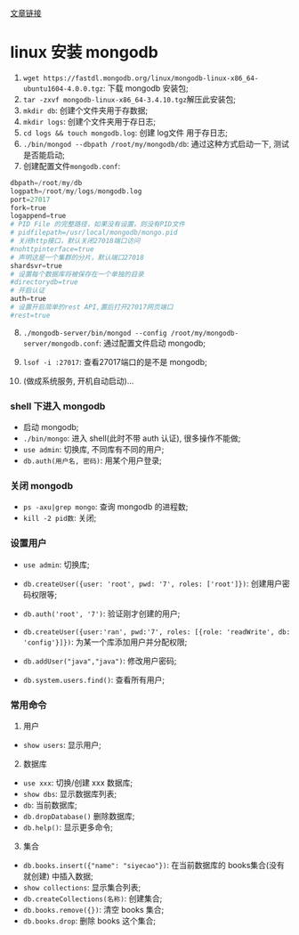 [文章链接](https://blog.csdn.net/u012758088/article/details/78598894)


# linux 安装 mongodb
1. `wget https://fastdl.mongodb.org/linux/mongodb-linux-x86_64-ubuntu1604-4.0.0.tgz`: 下载 mongodb 安装包;
2. `tar -zxvf mongodb-linux-x86_64-3.4.10.tgz`解压此安装包;
3. `mkdir db`: 创建个文件夹用于存数据;
4. `mkdir logs`: 创建个文件夹用于存日志;
5. `cd logs && touch mongodb.log`: 创建 log文件 用于存日志;
6. `./bin/mongod --dbpath /root/my/mongodb/db`: 通过这种方式启动一下, 测试是否能启动;
7. 创建配置文件`mongodb.conf`:
```py
dbpath=/root/my/db
logpath=/root/my/logs/mongodb.log
port=27017
fork=true
logappend=true
# PID File 的完整路径，如果没有设置，则没有PID文件
# pidfilepath=/usr/local/mongodb/mongo.pid
# 关闭http接口，默认关闭27018端口访问
#nohttpinterface=true
# 声明这是一个集群的分片，默认端口27018
shardsvr=true
# 设置每个数据库将被保存在一个单独的目录
#directorydb=true
# 开启认证
auth=true
# 设置开启简单的rest API,置后打开27017网页端口
#rest=true
```
8. `./mongodb-server/bin/mongod --config /root/my/mongodb-server/mongodb.conf`: 通过配置文件启动 mongodb;
9. `lsof -i :27017`: 查看27017端口的是不是 mongodb;

10. (做成系统服务, 开机自动启动)...







### shell 下进入 mongodb
* 启动 mongodb;
* `./bin/mongo`: 进入 shell(此时不带 auth 认证), 很多操作不能做;
* `use admin`: 切换库, 不同库有不同的用户;
* `db.auth(用户名, 密码)`: 用某个用户登录;




### 关闭 mongodb
* `ps -axu|grep mongo`: 查询 mongodb 的进程数;
* `kill -2 pid数`: 关闭;


### 设置用户
* `use admin`: 切换库;
* `db.createUser({user: 'root', pwd: '7', roles: ['root']})`: 创建用户密码权限等;
* `db.auth('root', '7')`: 验证刚才创建的用户;
* `db.createUser({user:'ran', pwd:'7', roles: [{role: 'readWrite', db: 'config'}]})`: 为某一个库添加用户并分配权限;

* `db.addUser("java","java")`: 修改用户密码;
* `db.system.users.find()`: 查看所有用户;


### 常用命令
1. 用户
* `show users`: 显示用户;

2. 数据库
* `use xxx`: 切换/创建 xxx 数据库;
* `show dbs`: 显示数据库列表;
* `db`: 当前数据库;
* `db.dropDatabase()` 删除数据库;
* `db.help()`: 显示更多命令;

3. 集合
* `db.books.insert({"name": "siyecao"})`: 在当前数据库的 books集合(没有就创建) 中插入数据;
* `show collections`: 显示集合列表;
* `db.createCollections(名称)`: 创建集合;
* `db.books.remove({})`: 清空 books 集合;
* `db.books.drop`: 删除 books 这个集合;


